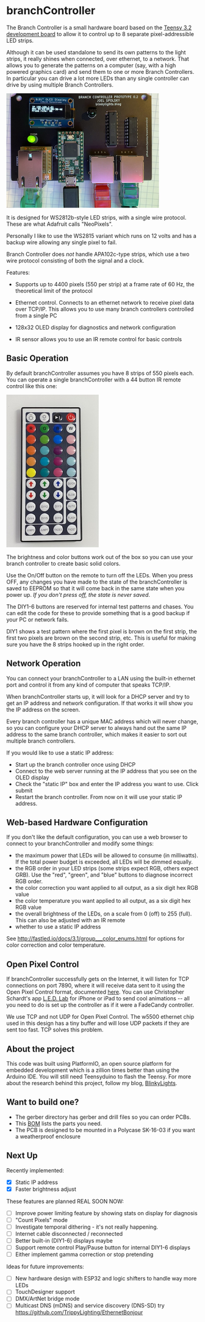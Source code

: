 branchController
================

The Branch Controller is a small hardware board based on the [Teensy 3.2 development board](https://www.pjrc.com/store/teensy32.html) to allow it to control up to 8 separate pixel-addressible LED strips.

Although it can be used standalone to send its own patterns to the light strips, it really shines when connected, over ethernet, to a network. That allows you to generate the patterns on a computer (say, with a high powered graphics card) and send them to one or more Branch Controllers. In particular you can drive a lot more LEDs than any single controller can drive by using multiple Branch Controllers.

![Branch Controller](doc/BranchController.jpg)

It is designed for WS2812b-style LED strips, with a single wire protocol. These are what Adafruit calls "NeoPixels".

Personally I like to use the WS2815 variant which runs on 12 volts and has a backup wire allowing any single pixel to fail. 

Branch Controller does *not* handle APA102c-type strips, which use a two wire protocol consisting of both the signal and a clock.

Features:

* Supports up to 4400 pixels (550 per strip) at a frame rate of 60 Hz, the theoretical limit of the protocol

* Ethernet control. Connects to an ethernet network to receive pixel data over TCP/IP. This allows you to use many branch controllers controlled from a single PC

* 128x32 OLED display for diagnostics and network configuration

* IR sensor allows you to use an IR remote control for basic controls

Basic Operation
---------------

By default branchController assumes you have 8 strips of 550 pixels each. You can operate a single branchController with a 44 button IR remote control like this one:

![44 button IR remote control](doc/44buttonIR.jpg)

The brightness and color buttons work out of the box so you can use your branch controller to create basic solid colors. 

Use the On/Off button on the remote to turn off the LEDs. When you press OFF, any changes you have made to the state of the branchController is saved to EEPROM so that it will come back in the same state when you power up. *If you don't press off, the state is never saved*.

The DIY1-6 buttons are reserved for internal test patterns and chases. You can edit the code for these to provide something that is a good backup if your PC or network fails.

DIY1 shows a test pattern where the first pixel is brown on the first strip, the first two pixels are brown on the second strip, etc. This is useful for making sure you have the 8 strips hooked up in the right order.

Network Operation
-----------------

You can connect your branchController to a LAN using the built-in ethernet port and control it from any kind of computer that speaks TCP/IP.

When branchController starts up, it will look for a DHCP server and try to get an IP address and network configuration. If that works it will show you the IP address on the screen.

Every branch controller has a unique MAC address which will never change, so you can configure your DHCP server to always hand out the same IP address to the same branch controller, which makes it easier to sort out multiple branch controllers.

If you would like to use a static IP address:

* Start up the branch controller once using DHCP
* Connect to the web server running at the IP address that you see on the OLED display
* Check the "static IP" box and enter the IP address you want to use. Click submit
* Restart the branch controller. From now on it will use your static IP address.

Web-based Hardware Configuration
--------------------------------

If you don't like the default configuration, you can use a web browser to connect to your
branchController and modify some things:

* the maximum power that LEDs will be allowed to consume (in milliwatts). If the total power budget is exceeded, all LEDs will be dimmed equally.
* the RGB order in your LED strips (some strips expect RGB, others expect GRB). Use the "red", "green", and "blue" buttons to diagnose incorrect RGB order.
* the color correction you want applied to all output, as a six digit hex RGB value
* the color temperature you want applied to all output, as a six digit hex RGB value
* the overall brightness of the LEDs, on a scale from 0 (off) to 255 (full). This can
  also be adjusted with an IR remote
* whether to use a static IP address 

See http://fastled.io/docs/3.1/group___color_enums.html for options for color correction and 
color temperature.


Open Pixel Control
------------------

If branchController successfully gets on the Internet, it will listen for TCP connections on port 7890, where it will receive data sent to it using the Open Pixel Control format, documented [here](http://openpixelcontrol.org/). You can use Christopher Schardt's app [L.E.D. Lab](https://apps.apple.com/us/app/l-e-d-lab/id832042156) for iPhone or iPad to send cool animations -- all you need to do is set up the controller as if it were a FadeCandy controller.

We use TCP and not UDP for Open Pixel Control. The w5500 ethernet chip used in this design has a tiny buffer and will lose UDP packets if they are sent too fast. TCP solves this problem.

About the project
-----------------

This code was built using PlatformIO, an open source platform for embedded development which is a zillion times better than using the Arduino IDE. You will still need Teensyduino to flash the Teensy. For more about the research behind this project, follow my blog, [BlinkyLights](https://blinkylights.blog/).

Want to build one?
-------------------
* The gerber directory has gerber and drill files so you can order PCBs.
* This [BOM](https://octopart.com/bom-tool/tv6ZDeDl) lists the parts you need.
* The PCB is designed to be mounted in a Polycase SK-16-03 if you want a weatherproof enclosure


Next Up
-------

Recently implemented:
- [X] Static IP address
- [X] Faster brightness adjust

These features are planned REAL SOON NOW:
- [ ] Improve power limiting feature by showing stats on display for diagnosis
- [ ] "Count Pixels" mode
- [ ] Investigate temporal dithering - it's not really happening. 
- [ ] Internet cable disconnected / reconnected
- [ ] Better built-in (DIY1-6) displays maybe
- [ ] Support remote control Play/Pause button for internal DIY1-6 displays
- [ ] Either implement gamma correction or stop pretending

Ideas for future improvements:
- [ ] New hardware design with ESP32 and logic shifters to handle way more LEDs
- [ ] TouchDesigner support
- [ ] DMX/ArtNet bridge mode
- [ ] Multicast DNS (mDNS) and service discovery (DNS-SD)
      try https://github.com/TrippyLighting/EthernetBonjour

